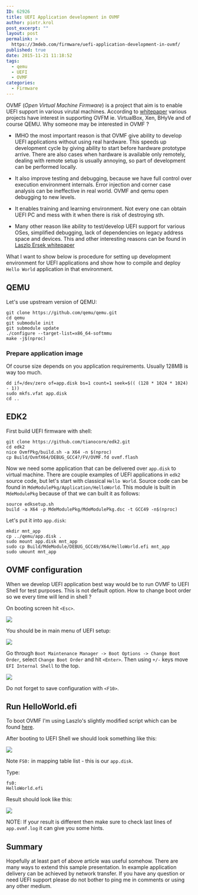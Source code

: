 ```yaml
---
ID: 62926
title: UEFI Application development in OVMF
author: piotr.krol
post_excerpt: ""
layout: post
permalink: >
  https://3mdeb.com/firmware/uefi-application-development-in-ovmf/
published: true
date: 2015-11-21 11:18:52
tags:
  - qemu
  - UEFI
  - OVMF
categories:
  - Firmware
---
```

OVMF (_Open Virtual Machine Firmware_) is a project that aim is to enable UEFI
support in various virutal machines. According to
[whitepaper](http://www.linux-kvm.org/downloads/lersek/ovmf-whitepaper-c770f8c.txt)
various projects have interest in supporting OVFM ie. VirtualBox, Xen, BHyVe
and of course QEMU. Why someone may be interested in OVMF ?

* IMHO the most important reason is that OVMF give ability to develop UEFI
  applications without using real hardware. This speeds up development cycle by
  giving ability to start before hardware prototype arrive. There are also
  cases when hardware is available only remotely, dealing with remote setup is
  usually annoying, so part of development can be performed locally.

* It also improve testing and debugging, because we have full control over
  execution environment internals. Error injection and corner case analysis can
  be ineffective in real world. OVMF and qemu open debugging to new levels.

* It enables training and learning environment. Not every one can obtain UEFI
  PC and mess with it when there is risk of destroying sth.

* Many other reason like ability to test/develop UEFI support for various OSes,
  simplified debugging, lack of dependencies on legacy address space and
  devices. This and other interesting reasons can be found in [Laszlo Ersek whitepaper](http://www.linux-kvm.org/downloads/lersek/ovmf-whitepaper-c770f8c.txt)

What I want to show below is procedure for setting up development environment
for UEFI applications and show how to compile and deploy `Hello World`
application in that environment.

## QEMU

Let's use upstream version of QEMU:

```
git clone https://github.com/qemu/qemu.git
cd qemu
git submodule init
git submodule update
./configure --target-list=x86_64-softmmu
make -j$(nproc)
```

### Prepare application image

Of course size depends on you application requirements. Usually 128MB is way
too much.

```
dd if=/dev/zero of=app.disk bs=1 count=1 seek=$(( (128 * 1024 * 1024) - 1))
sudo mkfs.vfat app.disk
cd ..
```

## EDK2

First build UEFI firmware with shell:

```
git clone https://github.com/tianocore/edk2.git
cd edk2
nice OvmfPkg/build.sh -a X64 -n $(nproc)
cp Build/OvmfX64/DEBUG_GCC4?/FV/OVMF.fd ovmf.flash
```

Now we need some application that can be delivered over `app.disk` to virtual
machine. There are couple examples of UEFI applications in `edk2` source code,
but let's start with classical `Hello World`. Source code can be found in
`MdeModulePkg/Application/HelloWorld`. This module is built in `MdeModulePkg`
because of that we can built it as follows:

```
source edksetup.sh
build -a X64 -p MdeModulePkg/MdeModulePkg.dsc -t GCC49 -n$(nproc)
```

Let's put it into `app.disk`:

```
mkdir mnt_app
cp ../qemu/app.disk .
sudo mount app.disk mnt_app
sudo cp Build/MdeModule/DEBUG_GCC49/X64/HelloWorld.efi mnt_app
sudo umount mnt_app
```

## OVMF configuration

When we develop UEFI application best way would be to run OVMF to UEFI Shell
for test purposes. This is not default option. How to change boot order so we
every time will lend in shell ?

On booting screen hit `<Esc>`.

![](/img/tiano_boot.png)

You should be in main menu of UEFI setup:

![](/img/uefi_setup.png)

Go through `Boot Maintenance Manager -> Boot Options -> Change Boot Order`,
select `Change Boot Order` and hit `<Enter>`. Then using `+/-` keys move `EFI Internal Shell` to the top.

![](/img/boot_order.png)

Do not forget to save configuration with `<F10>`.

## Run HelloWorld.efi

To boot OVMF I'm using Laszlo's slightly modified script which can be found
[here](https://raw.githubusercontent.com/pietrushnic/edk2/ovmf-helloworld/ovmf.sh).

After booting to UEFI Shell we should look something like this:

![](/img/uefi_shell.png)

Note `FS0:` in mapping table list - this is our `app.disk`.

Type:

```
fs0:
HelloWorld.efi
```

Result should look like this:

![](/img/hello_world.png)

NOTE: If your result is different then make sure to check last lines of
`app.ovmf.log` it can give you some hints.

## Summary

Hopefully at least part of above article was useful somehow. There are many
ways to extend this sample presentation. In example application delivery can be
achieved by network transfer. If you have any question or need UEFI support
please do not bother to ping me in comments or using any other medium.
